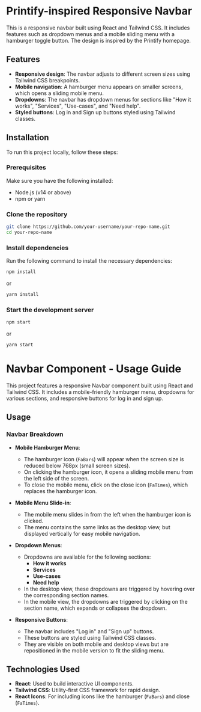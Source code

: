 # Printify-inspired Responsive Navbar

This is a responsive navbar built using React and Tailwind CSS. It includes features such as dropdown menus and a mobile sliding menu with a hamburger toggle button. The design is inspired by the Printify homepage.

## Features

- **Responsive design**: The navbar adjusts to different screen sizes using Tailwind CSS breakpoints.
- **Mobile navigation**: A hamburger menu appears on smaller screens, which opens a sliding mobile menu.
- **Dropdowns**: The navbar has dropdown menus for sections like "How it works", "Services", "Use-cases", and "Need help".
- **Styled buttons**: Log in and Sign up buttons styled using Tailwind classes.

## Installation

To run this project locally, follow these steps:

### Prerequisites

Make sure you have the following installed:
- Node.js (v14 or above)
- npm or yarn

### Clone the repository

```bash
git clone https://github.com/your-username/your-repo-name.git
cd your-repo-name
```

### Install dependencies
Run the following command to install the necessary dependencies:
```bash
npm install
```
or 

```bash
yarn install
```
### Start the development server
```bash
npm start
```
or 

```bash
yarn start
```
# Navbar Component - Usage Guide

This project features a responsive Navbar component built using React and Tailwind CSS. It includes a mobile-friendly hamburger menu, dropdowns for various sections, and responsive buttons for log in and sign up.

## Usage

### Navbar Breakdown

- **Mobile Hamburger Menu**: 
  - The hamburger icon (`FaBars`) will appear when the screen size is reduced below 768px (small screen sizes).
  - On clicking the hamburger icon, it opens a sliding mobile menu from the left side of the screen.
  - To close the mobile menu, click on the close icon (`FaTimes`), which replaces the hamburger icon.

- **Mobile Menu Slide-in**: 
  - The mobile menu slides in from the left when the hamburger icon is clicked.
  - The menu contains the same links as the desktop view, but displayed vertically for easy mobile navigation.

- **Dropdown Menus**: 
  - Dropdowns are available for the following sections:
    - **How it works**
    - **Services**
    - **Use-cases**
    - **Need help**
  - In the desktop view, these dropdowns are triggered by hovering over the corresponding section names.
  - In the mobile view, the dropdowns are triggered by clicking on the section name, which expands or collapses the dropdown.

- **Responsive Buttons**: 
  - The navbar includes "Log in" and "Sign up" buttons.
  - These buttons are styled using Tailwind CSS classes.
  - They are visible on both mobile and desktop views but are repositioned in the mobile version to fit the sliding menu.

## Technologies Used

- **React**: Used to build interactive UI components.
- **Tailwind CSS**: Utility-first CSS framework for rapid design.
- **React Icons**: For including icons like the hamburger (`FaBars`) and close (`FaTimes`).


